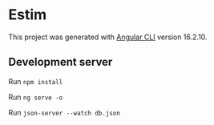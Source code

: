 # Estim

This project was generated with [Angular CLI](https://github.com/angular/angular-cli) version 16.2.10.

## Development server

Run `npm install`

Run `ng serve -o`

Run `json-server --watch db.json`

